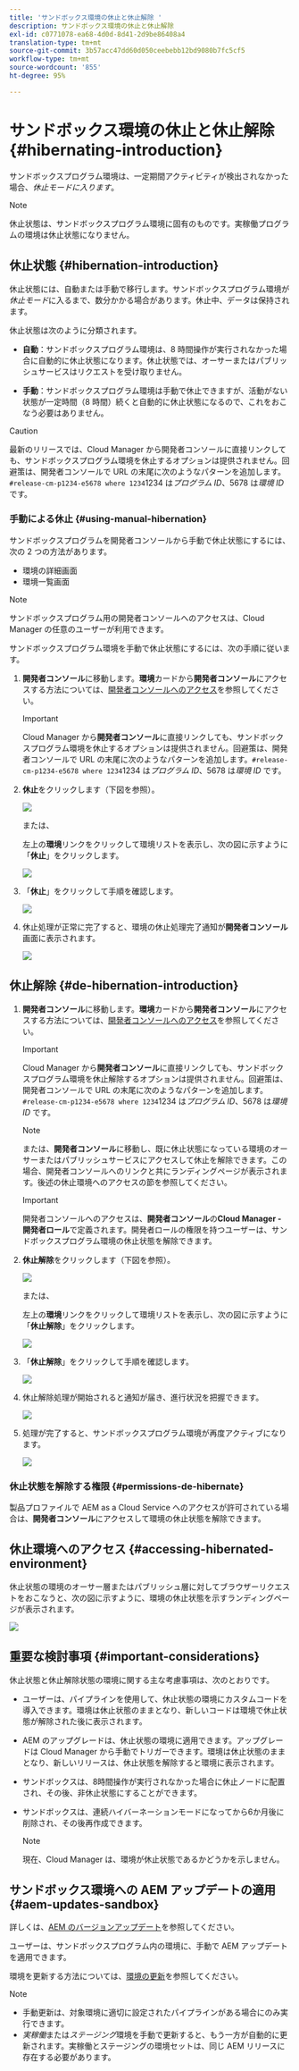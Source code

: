 ```yaml
---
title: 'サンドボックス環境の休止と休止解除 '
description: サンドボックス環境の休止と休止解除
exl-id: c0771078-ea68-4d0d-8d41-2d9be86408a4
translation-type: tm+mt
source-git-commit: 3b57acc47dd60d050ceebebb12bd9080b7fc5cf5
workflow-type: tm+mt
source-wordcount: '855'
ht-degree: 95%

---
```


# サンドボックス環境の休止と休止解除 {#hibernating-introduction}

サンドボックスプログラム環境は、一定期間アクティビティが検出されなかった場合、*休止モードに入ります*。

>[!NOTE]
>休止状態は、サンドボックスプログラム環境に固有のものです。実稼働プログラムの環境は休止状態になりません。

## 休止状態 {#hibernation-introduction}

休止状態には、自動または手動で移行します。サンドボックスプログラム環境が&#x200B;*休止モード*&#x200B;に入るまで、数分かかる場合があります。休止中、データは保持されます。

休止状態は次のように分類されます。

* **自動**：サンドボックスプログラム環境は、8 時間操作が実行されなかった場合に自動的に休止状態になります。休止状態では、オーサーまたはパブリッシュサービスはリクエストを受け取りません。

* **手動**：サンドボックスプログラム環境は手動で休止できますが、活動がない状態が一定時間（8 時間）続くと自動的に休止状態になるので、これをおこなう必要はありません。

>[!CAUTION]
>最新のリリースでは、Cloud Manager から開発者コンソールに直接リンクしても、サンドボックスプログラム環境を休止するオプションは提供されません。回避策は、開発者コンソールで URL の末尾に次のようなパターンを追加します。`#release-cm-p1234-e5678 where 1234`1234 は&#x200B;*プログラム ID*、5678 は&#x200B;*環境 ID* です。

### 手動による休止 {#using-manual-hibernation}

サンドボックスプログラムを開発者コンソールから手動で休止状態にするには、次の 2 つの方法があります。

* 環境の詳細画面
* 環境一覧画面

>[!NOTE]
>サンドボックスプログラム用の開発者コンソールへのアクセスは、Cloud Manager の任意のユーザーが利用できます。

サンドボックスプログラム環境を手動で休止状態にするには、次の手順に従います。

1. **開発者コンソール**&#x200B;に移動します。**環境**&#x200B;カードから&#x200B;**開発者コンソール**&#x200B;にアクセスする方法については、[開発者コンソールへのアクセス](/help/implementing/cloud-manager/manage-environments.md#accessing-developer-console)を参照してください。
   >[!IMPORTANT]
   >Cloud Manager から&#x200B;**開発者コンソール**&#x200B;に直接リンクしても、サンドボックスプログラム環境を休止するオプションは提供されません。回避策は、開発者コンソールで URL の末尾に次のようなパターンを追加します。`#release-cm-p1234-e5678 where 1234`1234 は&#x200B;*プログラム ID*、5678 は&#x200B;*環境 ID* です。

1. **休止**&#x200B;をクリックします（下図を参照）。

   ![](assets/hibernate-1.png)

   または、

   左上の&#x200B;**環境**&#x200B;リンクをクリックして環境リストを表示し、次の図に示すように「**休止**」をクリックします。

   ![](assets/hibernate-1b.png)

1. 「**休止**」をクリックして手順を確認します。

   ![](assets/hibernate-2.png)

1. 休止処理が正常に完了すると、環境の休止処理完了通知が&#x200B;**開発者コンソール**&#x200B;画面に表示されます。

   ![](assets/hibernate-4.png)


## 休止解除 {#de-hibernation-introduction}

1. **開発者コンソール**&#x200B;に移動します。**環境**&#x200B;カードから&#x200B;**開発者コンソール**&#x200B;にアクセスする方法については、[開発者コンソールへのアクセス](/help/implementing/cloud-manager/manage-environments.md#accessing-developer-console)を参照してください。

   >[!IMPORTANT]
   >Cloud Manager から&#x200B;**開発者コンソール**&#x200B;に直接リンクしても、サンドボックスプログラム環境を休止解除するオプションは提供されません。回避策は、開発者コンソールで URL の末尾に次のようなパターンを追加します。`#release-cm-p1234-e5678 where 1234`1234 は&#x200B;*プログラム ID*、5678 は&#x200B;*環境 ID* です。

   >[!NOTE]
   >または、**開発者コンソール**&#x200B;に移動し、既に休止状態になっている環境のオーサーまたはパブリッシュサービスにアクセスして休止を解除できます。この場合、開発者コンソールへのリンクと共にランディングページが表示されます。後述の休止環境へのアクセスの節を参照してください。

   >[!IMPORTANT]
   >開発者コンソールへのアクセスは、**開発者コンソール**&#x200B;の&#x200B;**Cloud Manager - 開発者ロール**&#x200B;で定義されます。開発者ロールの権限を持つユーザーは、サンドボックスプログラム環境の休止状態を解除できます。

1. **休止解除**&#x200B;をクリックします（下図を参照）。

   ![](assets/de-hibernation-img1.png)

   または、

   左上の&#x200B;**環境**&#x200B;リンクをクリックして環境リストを表示し、次の図に示すように「**休止解除**」をクリックします。

   ![](assets/de-hibernate-1b.png)


1. 「**休止解除**」をクリックして手順を確認します。

   ![](assets/de-hibernation-img2.png)

1. 休止解除処理が開始されると通知が届き、進行状況を把握できます。

   ![](assets/de-hibernation-img3.png)

1. 処理が完了すると、サンドボックスプログラム環境が再度アクティブになります。

   ![](assets/de-hibernation-img4.png)

### 休止状態を解除する権限 {#permissions-de-hibernate}

製品プロファイルで AEM as a Cloud Service へのアクセスが許可されている場合は、**開発者コンソール**&#x200B;にアクセスして環境の休止状態を解除できます。

## 休止環境へのアクセス {#accessing-hibernated-environment}

休止状態の環境のオーサー層またはパブリッシュ層に対してブラウザーリクエストをおこなうと、次の図に示すように、環境の休止状態を示すランディングページが表示されます。

![](assets/de-hibernation-img5.png)

## 重要な検討事項 {#important-considerations}

休止状態と休止解除状態の環境に関する主な考慮事項は、次のとおりです。

* ユーザーは、パイプラインを使用して、休止状態の環境にカスタムコードを導入できます。環境は休止状態のままとなり、新しいコードは環境で休止状態が解除された後に表示されます。

* AEM のアップグレードは、休止状態の環境に適用できます。アップグレードは Cloud Manager から手動でトリガーできます。環境は休止状態のままとなり、新しいリリースは、休止状態を解除すると環境に表示されます。

* サンドボックスは、8時間操作が実行されなかった場合に休止ノードに配置され、その後、非休止状態にすることができます。

* サンドボックスは、連続ハイバーネーションモードになってから6か月後に削除され、その後再作成できます。

   >[!NOTE]
   >現在、Cloud Manager は、環境が休止状態であるかどうかを示しません。

## サンドボックス環境への AEM アップデートの適用 {#aem-updates-sandbox}

詳しくは、[AEM のバージョンアップデート](/help/implementing/deploying/aem-version-updates.md)を参照してください。

ユーザーは、サンドボックスプログラム内の環境に、手動で AEM アップデートを適用できます。

環境を更新する方法については、[環境の更新](/help/implementing/cloud-manager/manage-environments.md#updating-dev-environment)を参照してください。

>[!NOTE]
>* 手動更新は、対象環境に適切に設定されたパイプラインがある場合にのみ実行できます。
>* *実稼働*&#x200B;または&#x200B;*ステージング*&#x200B;環境を手動で更新すると、もう一方が自動的に更新されます。実稼働とステージングの環境セットは、同じ AEM リリースに存在する必要があります。

